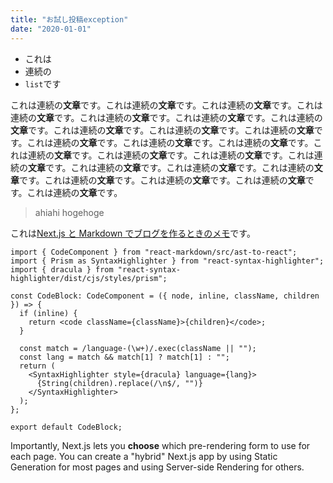 ```yaml
---
title: "お試し投稿exception"
date: "2020-01-01"
---
```


- これは
- 連続の
- `list`です

これは連続の**文章**です。これは連続の**文章**です。これは連続の**文章**です。これは連続の**文章**です。これは連続の**文章**です。これは連続の**文章**です。これは連続の**文章**です。これは連続の**文章**です。これは連続の**文章**です。これは連続の**文章**です。これは連続の**文章**です。これは連続の**文章**です。これは連続の**文章**です。これは連続の**文章**です。これは連続の**文章**です。これは連続の**文章**です。これは連続の**文章**です。これは連続の**文章**です。これは連続の**文章**です。これは連続の**文章**です。これは連続の**文章**です。これは連続の**文章**です。これは連続の**文章**です。これは連続の**文章**です。

> ahiahi
> hogehoge

これは[Next.js と Markdown でブログを作るときのメモ](https://zenn.dev/oshanqq/scraps/786663de30d1ab)です。

```tsx
import { CodeComponent } from "react-markdown/src/ast-to-react";
import { Prism as SyntaxHighlighter } from "react-syntax-highlighter";
import { dracula } from "react-syntax-highlighter/dist/cjs/styles/prism";

const CodeBlock: CodeComponent = ({ node, inline, className, children }) => {
  if (inline) {
    return <code className={className}>{children}</code>;
  }

  const match = /language-(\w+)/.exec(className || "");
  const lang = match && match[1] ? match[1] : "";
  return (
    <SyntaxHighlighter style={dracula} language={lang}>
      {String(children).replace(/\n$/, "")}
    </SyntaxHighlighter>
  );
};

export default CodeBlock;
```

Importantly, Next.js lets you **choose** which pre-rendering form to use for each page. You can create a "hybrid" Next.js app by using Static Generation for most pages and using Server-side Rendering for others.
